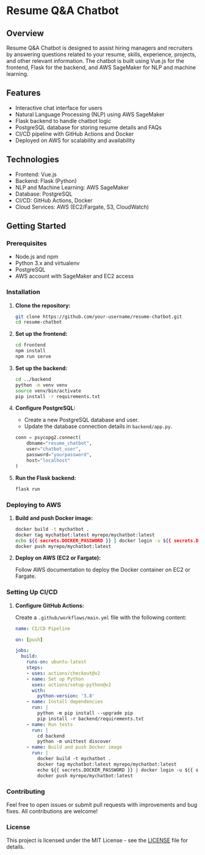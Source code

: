 # Resume Q&A Chatbot

## Overview

Resume Q&A Chatbot is designed to assist hiring managers and recruiters by answering questions related to your resume, skills, experience, projects, and other relevant information. The chatbot is built using Vue.js for the frontend, Flask for the backend, and AWS SageMaker for NLP and machine learning.

## Features

- Interactive chat interface for users
- Natural Language Processing (NLP) using AWS SageMaker
- Flask backend to handle chatbot logic
- PostgreSQL database for storing resume details and FAQs
- CI/CD pipeline with GitHub Actions and Docker
- Deployed on AWS for scalability and availability

## Technologies

- Frontend: Vue.js
- Backend: Flask (Python)
- NLP and Machine Learning: AWS SageMaker
- Database: PostgreSQL
- CI/CD: GitHub Actions, Docker
- Cloud Services: AWS (EC2/Fargate, S3, CloudWatch)

## Getting Started

### Prerequisites

- Node.js and npm
- Python 3.x and virtualenv
- PostgreSQL
- AWS account with SageMaker and EC2 access

### Installation

1. **Clone the repository:**

    ```bash
    git clone https://github.com/your-username/resume-chatbot.git
    cd resume-chatbot
    ```

2. **Set up the frontend:**

    ```bash
    cd frontend
    npm install
    npm run serve
    ```

3. **Set up the backend:**

    ```bash
    cd ../backend
    python -m venv venv
    source venv/bin/activate
    pip install -r requirements.txt
    ```

4. **Configure PostgreSQL:**

    - Create a new PostgreSQL database and user.
    - Update the database connection details in `backend/app.py`.

    ```python
    conn = psycopg2.connect(
        dbname="resume_chatbot",
        user="chatbot_user",
        password="yourpassword",
        host="localhost"
    )
    ```

5. **Run the Flask backend:**

    ```bash
    flask run
    ```

### Deploying to AWS

1. **Build and push Docker image:**

    ```bash
    docker build -t mychatbot .
    docker tag mychatbot:latest myrepo/mychatbot:latest
    echo ${{ secrets.DOCKER_PASSWORD }} | docker login -u ${{ secrets.DOCKER_USERNAME }} --password-stdin
    docker push myrepo/mychatbot:latest
    ```

2. **Deploy on AWS (EC2 or Fargate):**

    Follow AWS documentation to deploy the Docker container on EC2 or Fargate.

### Setting Up CI/CD

1. **Configure GitHub Actions:**

    Create a `.github/workflows/main.yml` file with the following content:

    ```yaml
    name: CI/CD Pipeline

    on: [push]

    jobs:
      build:
        runs-on: ubuntu-latest
        steps:
        - uses: actions/checkout@v2
        - name: Set up Python
          uses: actions/setup-python@v2
          with:
            python-version: '3.8'
        - name: Install dependencies
          run: |
            python -m pip install --upgrade pip
            pip install -r backend/requirements.txt
        - name: Run tests
          run: |
            cd backend
            python -m unittest discover
        - name: Build and push Docker image
          run: |
            docker build -t mychatbot .
            docker tag mychatbot:latest myrepo/mychatbot:latest
            echo ${{ secrets.DOCKER_PASSWORD }} | docker login -u ${{ secrets.DOCKER_USERNAME }} --password-stdin
            docker push myrepo/mychatbot:latest
    ```

### Contributing

Feel free to open issues or submit pull requests with improvements and bug fixes. All contributions are welcome!

### License

This project is licensed under the MIT License - see the [LICENSE](LICENSE) file for details.
